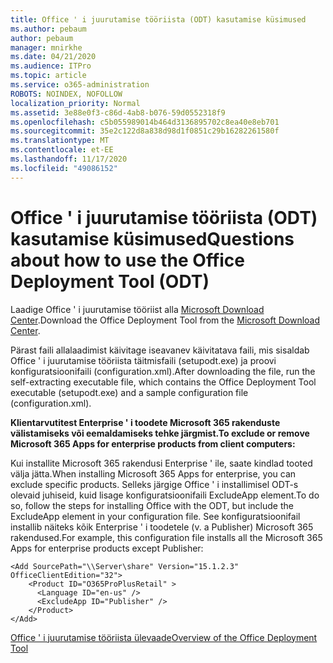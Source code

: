```yaml
---
title: Office ' i juurutamise tööriista (ODT) kasutamise küsimused
ms.author: pebaum
author: pebaum
manager: mnirkhe
ms.date: 04/21/2020
ms.audience: ITPro
ms.topic: article
ms.service: o365-administration
ROBOTS: NOINDEX, NOFOLLOW
localization_priority: Normal
ms.assetid: 3e88e0f3-c86d-4ab8-b076-59d0552318f9
ms.openlocfilehash: c5b055989014b464d3136895702c8ea40e8eb701
ms.sourcegitcommit: 35e2c122d8a838d98d1f0851c29b16282261580f
ms.translationtype: MT
ms.contentlocale: et-EE
ms.lasthandoff: 11/17/2020
ms.locfileid: "49086152"
---
```

# <a name="questions-about-how-to-use-the-office-deployment-tool-odt"></a><span data-ttu-id="03ea0-102">Office ' i juurutamise tööriista (ODT) kasutamise küsimused</span><span class="sxs-lookup"><span data-stu-id="03ea0-102">Questions about how to use the Office Deployment Tool (ODT)</span></span>

<span data-ttu-id="03ea0-103">Laadige Office ' i juurutamise tööriist alla [Microsoft Download Center](https://go.microsoft.com/fwlink/p/?LinkID=626065).</span><span class="sxs-lookup"><span data-stu-id="03ea0-103">Download the Office Deployment Tool from the [Microsoft Download Center](https://go.microsoft.com/fwlink/p/?LinkID=626065).</span></span>
  
<span data-ttu-id="03ea0-104">Pärast faili allalaadimist käivitage iseavanev käivitatava faili, mis sisaldab Office ' i juurutamise tööriista täitmisfaili (setupodt.exe) ja proovi konfiguratsioonifaili (configuration.xml).</span><span class="sxs-lookup"><span data-stu-id="03ea0-104">After downloading the file, run the self-extracting executable file, which contains the Office Deployment Tool executable (setupodt.exe) and a sample configuration file (configuration.xml).</span></span>
  
 <span data-ttu-id="03ea0-105">**Klientarvutitest Enterprise ' i toodete Microsoft 365 rakenduste välistamiseks või eemaldamiseks tehke järgmist.**</span><span class="sxs-lookup"><span data-stu-id="03ea0-105">**To exclude or remove Microsoft 365 Apps for enterprise products from client computers:**</span></span>
  
<span data-ttu-id="03ea0-106">Kui installite Microsoft 365 rakendusi Enterprise ' ile, saate kindlad tooted välja jätta.</span><span class="sxs-lookup"><span data-stu-id="03ea0-106">When installing Microsoft 365 Apps for enterprise, you can exclude specific products.</span></span> <span data-ttu-id="03ea0-107">Selleks järgige Office ' i installimisel ODT-s olevaid juhiseid, kuid lisage konfiguratsioonifaili ExcludeApp element.</span><span class="sxs-lookup"><span data-stu-id="03ea0-107">To do so, follow the steps for installing Office with the ODT, but include the ExcludeApp element in your configuration file.</span></span> <span data-ttu-id="03ea0-108">See konfiguratsioonifail installib näiteks kõik Enterprise ' i toodetele (v. a Publisher) Microsoft 365 rakendused.</span><span class="sxs-lookup"><span data-stu-id="03ea0-108">For example, this configuration file installs all the Microsoft 365 Apps for enterprise products except Publisher:</span></span>
  
```
<Add SourcePath="\\Server\share" Version="15.1.2.3" OfficeClientEdition="32">
    <Product ID="O365ProPlusRetail" >
      <Language ID="en-us" />
      <ExcludeApp ID="Publisher" />
    </Product>
</Add>
```

[<span data-ttu-id="03ea0-109">Office ' i juurutamise tööriista ülevaade</span><span class="sxs-lookup"><span data-stu-id="03ea0-109">Overview of the Office Deployment Tool</span></span>](https://docs.microsoft.com/deployoffice/overview-office-deployment-tool)
  

